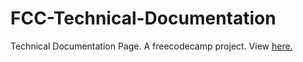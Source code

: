 # FCC-Technical-Documentation
Technical Documentation Page. A freecodecamp project. View <a href="https://rachelhow.github.io/FCC-Technical-Documentation/"> here.</a>
